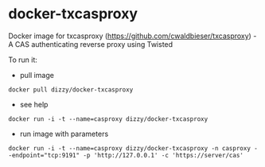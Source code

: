 # docker-txcasproxy

Docker image for txcasproxy (https://github.com/cwaldbieser/txcasproxy) - A CAS authenticating reverse proxy using Twisted

To run it:

- pull image
```
docker pull dizzy/docker-txcasproxy
```

- see help
```
docker run -i -t --name=casproxy dizzy/docker-txcasproxy
```

- run image with parameters
```
docker run -i -t --name=casproxy dizzy/docker-txcasproxy -n casproxy --endpoint="tcp:9191" -p 'http://127.0.0.1' -c 'https://server/cas'
```
